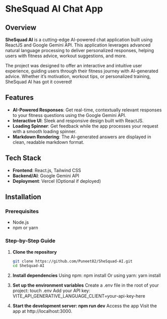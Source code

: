 # SheSquad AI Chat App

## Overview
**SheSquad AI** is a cutting-edge AI-powered chat application built using ReactJS and Google Gemini API. This application leverages advanced natural language processing to deliver personalized responses, helping users with fitness advice, workout suggestions, and more.

The project was designed to offer an interactive and intuitive user experience, guiding users through their fitness journey with AI-generated advice. Whether it’s motivation, workout tips, or personalized training, SheSquad AI has got it covered!

## Features
- **AI-Powered Responses**: Get real-time, contextually relevant responses to your fitness questions using the Google Gemini API.
- **Interactive UI**: Sleek and responsive design built with ReactJS.
- **Loading Spinner**: Get feedback while the app processes your request with a smooth loading spinner.
- **Markdown Rendering**: The AI-generated answers are displayed in clean, readable markdown format.

## Tech Stack
- **Frontend**: React.js, Tailwind CSS
- **Backend/AI**: Google Gemini API
- **Deployment**: Vercel (Optional if deployed)
  
## Installation

### Prerequisites
- Node.js
- npm or yarn

### Step-by-Step Guide

1. **Clone the repository**
   ```bash
   git clone https://github.com/Puneet82/SheSquad-AI.git
   cd SheSquad-AI

2. **Install dependencies**
Using npm: npm install
Or using yarn: yarn install

3. **Set up the environment variables**
Create a .env file in the root of your project: touch .env
Add your API key: VITE_API_GENERATIVE_LANGUAGE_CLIENT=your-api-key-here

4. **Start the development server: npm run dev**
Access the app
Visit the app at http://localhost:3000.
